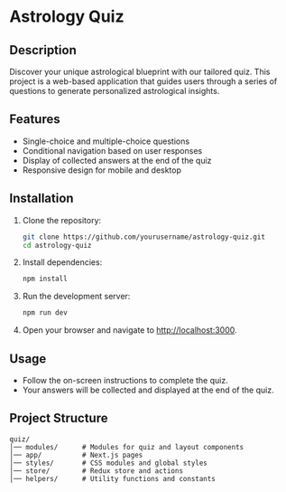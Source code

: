 # Astrology Quiz

## Description

Discover your unique astrological blueprint with our tailored quiz. This project is a web-based application that guides users through a series of questions to generate personalized astrological insights.

## Features

- Single-choice and multiple-choice questions
- Conditional navigation based on user responses
- Display of collected answers at the end of the quiz
- Responsive design for mobile and desktop

## Installation

1. Clone the repository:

   ```sh
   git clone https://github.com/yourusername/astrology-quiz.git
   cd astrology-quiz
   ```

2. Install dependencies:

   ```sh
   npm install
   ```

3. Run the development server:

   ```sh
   npm run dev
   ```

4. Open your browser and navigate to [http://localhost:3000](http://localhost:3000).

## Usage

- Follow the on-screen instructions to complete the quiz.
- Your answers will be collected and displayed at the end of the quiz.

## Project Structure

```
quiz/
│── modules/      # Modules for quiz and layout components
│── app/          # Next.js pages
│── styles/       # CSS modules and global styles
│── store/        # Redux store and actions
│── helpers/      # Utility functions and constants
```
